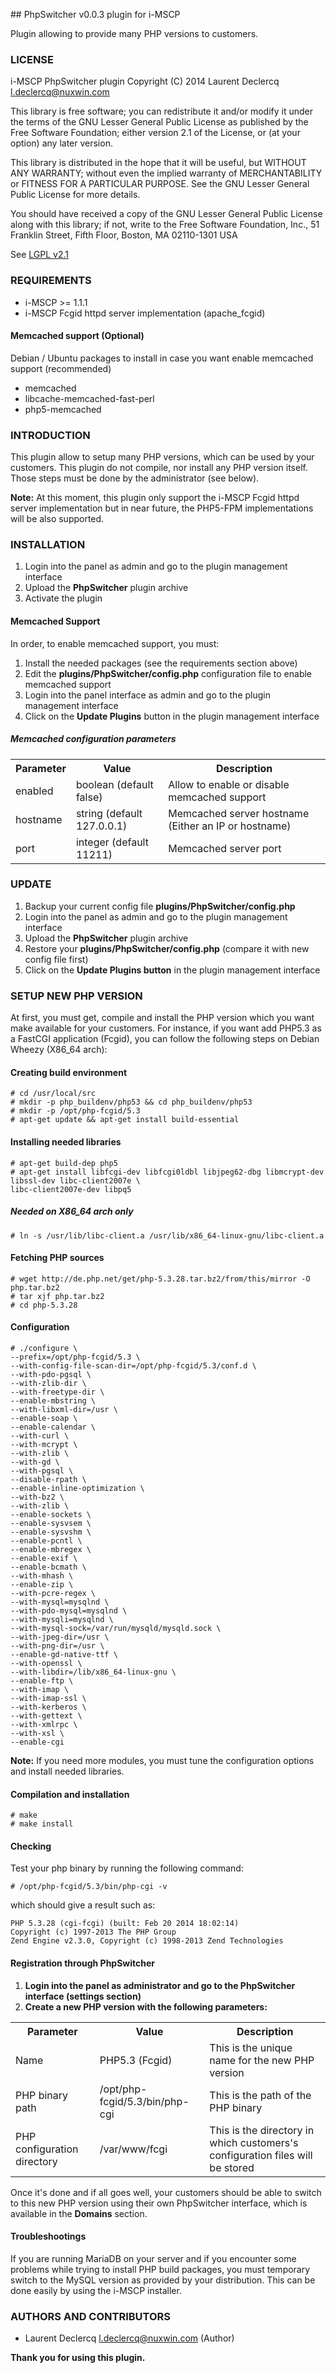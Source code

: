 ## PhpSwitcher v0.0.3 plugin for i-MSCP

Plugin allowing to provide many PHP versions to customers.

### LICENSE

 i-MSCP PhpSwitcher plugin
 Copyright (C) 2014 Laurent Declercq <l.declercq@nuxwin.com>

 This library is free software; you can redistribute it and/or
 modify it under the terms of the GNU Lesser General Public
 License as published by the Free Software Foundation; either
 version 2.1 of the License, or (at your option) any later version.

 This library is distributed in the hope that it will be useful,
 but WITHOUT ANY WARRANTY; without even the implied warranty of
 MERCHANTABILITY or FITNESS FOR A PARTICULAR PURPOSE.  See the GNU
 Lesser General Public License for more details.

 You should have received a copy of the GNU Lesser General Public
 License along with this library; if not, write to the Free Software
 Foundation, Inc., 51 Franklin Street, Fifth Floor, Boston, MA  02110-1301  USA

 See [LGPL v2.1](http://www.gnu.org/licenses/lgpl-2.1.txt "LGPL v2.1")

### REQUIREMENTS

* i-MSCP >= 1.1.1
* i-MSCP Fcgid httpd server implementation (apache_fcgid)

#### Memcached support (Optional)

Debian / Ubuntu packages to install in case you want enable memcached support (recommended)

- memcached
- libcache-memcached-fast-perl
- php5-memcached

### INTRODUCTION

This plugin allow to setup many PHP versions, which can be used by your customers. This plugin do not compile, nor
install any PHP version itself. Those steps must be done by the administrator (see below).

**Note:** At this moment, this plugin only support the i-MSCP Fcgid httpd server implementation but in near future,
the PHP5-FPM implementations will be also supported.

### INSTALLATION

1. Login into the panel as admin and go to the plugin management interface
2. Upload the **PhpSwitcher** plugin archive
3. Activate the plugin

#### Memcached Support

In order, to enable memcached support, you must:

1. Install the needed packages (see the requirements section above)
2. Edit the **plugins/PhpSwitcher/config.php** configuration file to enable memcached support
3. Login into the panel interface as admin and go to the plugin management interface
4. Click on the **Update Plugins** button in the plugin management interface

##### Memcached configuration parameters

<table>
	<tr>
		<th>Parameter</th>
		<th>Value</th>
		<th>Description</th>
	</tr>
	<tr>
		<td>enabled</td>
		<td>boolean (default false)</td>
		<td>Allow to enable or disable memcached support</td>
	</tr>
	<tr>
		<td>hostname</td>
		<td>string (default 127.0.0.1)</td>
		<td>Memcached server hostname (Either an IP or hostname)</td>
	</tr>
	<tr>
		<td>port</td>
		<td>integer (default 11211)</td>
		<td>Memcached server port</td>
	</tr>
</table>

### UPDATE

1. Backup your current config file **plugins/PhpSwitcher/config.php**
2. Login into the panel as admin and go to the plugin management interface
3. Upload the **PhpSwitcher** plugin archive
4. Restore your **plugins/PhpSwitcher/config.php** (compare it with new config file first)
5. Click on the **Update Plugins button** in the plugin management interface

### SETUP NEW PHP VERSION

At first, you must get, compile and install the PHP version which you want make available for your customers. For
instance, if you want add PHP5.3 as a FastCGI application (Fcgid), you can follow the following steps on Debian Wheezy
(X86_64 arch):

#### Creating build environment

	# cd /usr/local/src
	# mkdir -p php_buildenv/php53 && cd php_buildenv/php53
	# mkdir -p /opt/php-fcgid/5.3
	# apt-get update && apt-get install build-essential

#### Installing needed libraries

	# apt-get build-dep php5
	# apt-get install libfcgi-dev libfcgi0ldbl libjpeg62-dbg libmcrypt-dev libssl-dev libc-client2007e \
	libc-client2007e-dev libpq5

##### Needed on X86_64 arch only

	# ln -s /usr/lib/libc-client.a /usr/lib/x86_64-linux-gnu/libc-client.a

#### Fetching PHP sources

	# wget http://de.php.net/get/php-5.3.28.tar.bz2/from/this/mirror -O php.tar.bz2
	# tar xjf php.tar.bz2
	# cd php-5.3.28

#### Configuration

	# ./configure \
	--prefix=/opt/php-fcgid/5.3 \
	--with-config-file-scan-dir=/opt/php-fcgid/5.3/conf.d \
	--with-pdo-pgsql \
	--with-zlib-dir \
	--with-freetype-dir \
	--enable-mbstring \
	--with-libxml-dir=/usr \
	--enable-soap \
	--enable-calendar \
	--with-curl \
	--with-mcrypt \
	--with-zlib \
	--with-gd \
	--with-pgsql \
	--disable-rpath \
	--enable-inline-optimization \
	--with-bz2 \
	--with-zlib \
	--enable-sockets \
	--enable-sysvsem \
	--enable-sysvshm \
	--enable-pcntl \
	--enable-mbregex \
	--enable-exif \
	--enable-bcmath \
	--with-mhash \
	--enable-zip \
	--with-pcre-regex \
	--with-mysql=mysqlnd \
	--with-pdo-mysql=mysqlnd \
	--with-mysqli=mysqlnd \
	--with-mysql-sock=/var/run/mysqld/mysqld.sock \
	--with-jpeg-dir=/usr \
	--with-png-dir=/usr \
	--enable-gd-native-ttf \
	--with-openssl \
	--with-libdir=/lib/x86_64-linux-gnu \
	--enable-ftp \
	--with-imap \
	--with-imap-ssl \
	--with-kerberos \
	--with-gettext \
	--with-xmlrpc \
	--with-xsl \
	--enable-cgi

**Note:** If you need more modules, you must tune the configuration options and install needed libraries.

#### Compilation and installation

	# make
	# make install

#### Checking

Test your php binary by running the following command:

	# /opt/php-fcgid/5.3/bin/php-cgi -v

which should give a result such as:

	PHP 5.3.28 (cgi-fcgi) (built: Feb 20 2014 18:02:14)
	Copyright (c) 1997-2013 The PHP Group
	Zend Engine v2.3.0, Copyright (c) 1998-2013 Zend Technologies

#### Registration through PhpSwitcher

1. **Login into the panel as administrator and go to the PhpSwitcher interface (settings section)**
2. **Create a new PHP version with the following parameters:**

<table>
	<tr>
		<th>Parameter</th>
		<th>Value</th>
		<th>Description</th>
	</tr>
	<tr>
		<td>Name</td>
		<td>PHP5.3 (Fcgid)</td>
		<td>This is the unique name for the new PHP version</td>
	</tr>
	<tr>
		<td>PHP binary path</td>
		<td>/opt/php-fcgid/5.3/bin/php-cgi</td>
		<td>This is the path of the PHP binary</td>
	</tr>
	<tr>
		<td>PHP configuration directory</td>
		<td>/var/www/fcgi</td>
		<td>This is the directory in which customers's configuration files will be stored</td>
	</tr>
</table>

Once it's done and if all goes well, your customers should be able to switch to this new PHP version using their own
PhpSwitcher interface, which is available in the **Domains** section.

#### Troubleshootings

If you are running MariaDB on your server and if you encounter some problems while trying to install PHP build packages,
you must temporary switch to the MySQL version as provided by your distribution. This can be done easily by using the
i-MSCP installer.

### AUTHORS AND CONTRIBUTORS

 * Laurent Declercq <l.declercq@nuxwin.com> (Author)

**Thank you for using this plugin.**
